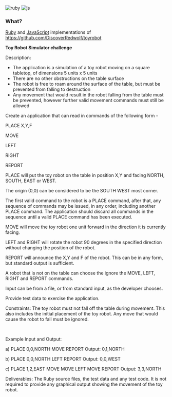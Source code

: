 ![ruby](https://github.com/levymetal/toy-robot-simulator/workflows/ruby/badge.svg?branch=master) ![js](https://github.com/levymetal/toy-robot-simulator/workflows/javascript/badge.svg?branch=master)

### What?

[Ruby](https://github.com/levymetal/toy-robot-simulator/blob/master/ruby) and [JavaScript](https://github.com/levymetal/toy-robot-simulator/blob/master/javascript) implementations of https://github.com/DiscoverRedwolf/toyrobot

<strong>Toy Robot Simulator challenge</strong>

Description:
<ul>
	<li>The application is a simulation of a toy robot moving on a square tabletop, of dimensions 5 units x 5 units</li>
	<li>There are no other obstructions on the table surface</li>
	<li>The robot is free to roam around the surface of the table, but must be prevented from falling to destruction</li>
	<li>Any movement that would result in the robot falling from the table must be prevented, however further valid movement commands must still be allowed</li>
</ul>
Create an application that can read in commands of the following form -

PLACE X,Y,F

MOVE

LEFT

RIGHT

REPORT

PLACE will put the toy robot on the table in position X,Y and facing NORTH, SOUTH, EAST or WEST.

The origin (0,0) can be considered to be the SOUTH WEST most corner.

The first valid command to the robot is a PLACE command, after that, any sequence of commands may be issued, in any order, including another PLACE command. The application should discard all commands in the sequence until a valid PLACE command has been executed.

MOVE will move the toy robot one unit forward in the direction it is currently facing.

LEFT and RIGHT will rotate the robot 90 degrees in the specified direction without changing the position of the robot.

REPORT will announce the X,Y and F of the robot. This can be in any form, but standard output is sufficient.

A robot that is not on the table can choose the ignore the MOVE, LEFT, RIGHT and REPORT commands.

Input can be from a file, or from standard input, as the developer chooses.

Provide test data to exercise the application.

Constraints: The toy robot must not fall off the table during movement. This also includes the initial placement of the toy robot. Any move that would cause the robot to fall must be ignored.

&nbsp;

Example Input and Output:

a) PLACE 0,0,NORTH
MOVE
REPORT Output: 0,1,NORTH

b) PLACE 0,0,NORTH
LEFT
REPORT
Output: 0,0,WEST

c) PLACE 1,2,EAST
MOVE
MOVE
LEFT
MOVE
REPORT
Output: 3,3,NORTH

Deliverables: The Ruby source files, the test data and any test code. It is not required to provide any graphical output showing the movement of the toy robot.
